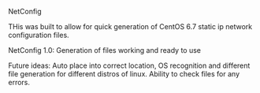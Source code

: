 NetConfig

THis was built to allow for quick generation of CentOS 6.7 static ip network configuration files.


NetConfig 1.0: Generation of files working and ready to use



Future ideas: Auto place into correct location, OS recognition and different file generation for different distros of linux. Ability to check files for any errors.
